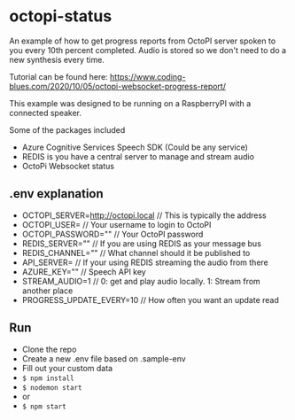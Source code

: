 # octopi-status
An example of how to get progress reports from OctoPI server spoken to you every 10th percent completed. Audio is stored so we don't need to do a new synthesis every time.

Tutorial can be found here: https://www.coding-blues.com/2020/10/05/octopi-websocket-progress-report/

This example was designed to be running on a RaspberryPI with a connected speaker.

Some of the packages included
* Azure Cognitive Services Speech SDK (Could be any service)
* REDIS is you have a central server to manage and stream audio
* OctoPi Websocket status

## .env explanation
- OCTOPI_SERVER=http://octopi.local // This is typically the address
- OCTOPI_USER= // Your username to login to OctoPI
- OCTOPI_PASSWORD="" // Your OctoPI password
- REDIS_SERVER="" // If you are using REDIS as your message bus
- REDIS_CHANNEL="" // What channel should it be published to
- API_SERVER= // If your using REDIS streaming the audio from there
- AZURE_KEY="" // Speech API key
- STREAM_AUDIO=1 // 0: get and play audio locally. 1: Stream from another place
- PROGRESS_UPDATE_EVERY=10 // How often you want an update read

## Run
* Clone the repo
* Create a new .env file based on .sample-env
* Fill out your custom data
* ```$ npm install ```
* ```$ nodemon start```
* or
* ```$ npm start```

